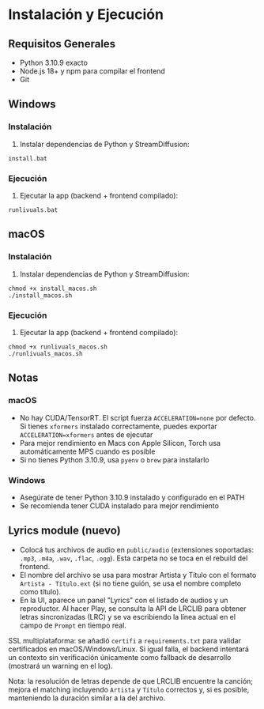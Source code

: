 # Instalación y Ejecución

## Requisitos Generales

- Python 3.10.9 exacto
- Node.js 18+ y npm para compilar el frontend
- Git

## Windows

### Instalación

1) Instalar dependencias de Python y StreamDiffusion:

```
install.bat
```

### Ejecución

1) Ejecutar la app (backend + frontend compilado):

```
runlivuals.bat
```

## macOS

### Instalación

1) Instalar dependencias de Python y StreamDiffusion:

```
chmod +x install_macos.sh
./install_macos.sh
```

### Ejecución

1) Ejecutar la app (backend + frontend compilado):

```
chmod +x runlivuals_macos.sh
./runlivuals_macos.sh
```

## Notas

### macOS
- No hay CUDA/TensorRT. El script fuerza `ACCELERATION=none` por defecto. Si tienes `xformers` instalado correctamente, puedes exportar `ACCELERATION=xformers` antes de ejecutar
- Para mejor rendimiento en Macs con Apple Silicon, Torch usa automáticamente MPS cuando es posible
- Si no tienes Python 3.10.9, usa `pyenv` o `brew` para instalarlo

### Windows
- Asegúrate de tener Python 3.10.9 instalado y configurado en el PATH
- Se recomienda tener CUDA instalado para mejor rendimiento


## Lyrics module (nuevo)

- Colocá tus archivos de audio en `public/audio` (extensiones soportadas: `.mp3`, `.m4a`, `.wav`, `.flac`, `.ogg`). Esta carpeta no se toca en el rebuild del frontend.
- El nombre del archivo se usa para mostrar Artista y Título con el formato `Artista - Título.ext` (si no tiene guión, se usa el nombre completo como título).
- En la UI, aparece un panel "Lyrics" con el listado de audios y un reproductor. Al hacer Play, se consulta la API de LRCLIB para obtener letras sincronizadas (LRC) y se va escribiendo la línea actual en el campo de `Prompt` en tiempo real.

SSL multiplataforma: se añadió `certifi` a `requirements.txt` para validar certificados en macOS/Windows/Linux. Si igual falla, el backend intentará un contexto sin verificación únicamente como fallback de desarrollo (mostrará un warning en el log).

Nota: la resolución de letras depende de que LRCLIB encuentre la canción; mejora el matching incluyendo `Artista` y `Título` correctos y, si es posible, manteniendo la duración similar a la del archivo.